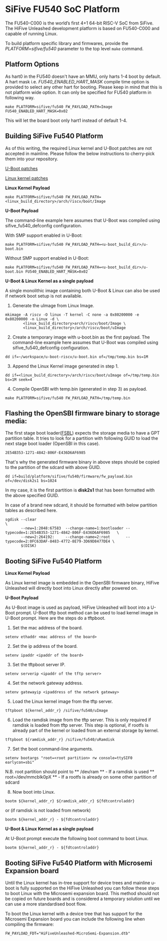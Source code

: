 SiFive FU540 SoC Platform
==========================
The FU540-C000 is the world’s first 4+1 64-bit RISC-V SoC from SiFive.
The HiFive Unleashed development platform is based on FU540-C000 and capable
of running Linux.

To build platform specific library and firmwares, provide the
*PLATFORM=sifive/fu540* parameter to the top level `make` command.

Platform Options
----------------

As hart0 in the FU540 doesn't have an MMU, only harts 1-4 boot by default.
A hart mask i.e. *FU540_ENABLED_HART_MASK* compile time option is provided to
select any other hart for booting. Please keep in mind that this is not
platform wide option. It can only be specified for FU540 platform in following way.

```
make PLATFORM=sifive/fu540 FW_PAYLOAD_PATH=Image FU540_ENABLED_HART_MASK=0x02
```
This will let the board boot only hart1 instead of default 1-4.

Building SiFive Fu540 Platform
-----------------------------

As of this writing, the required Linux kernel and U-Boot patches are not
accepted in mainline. Please follow the below instructions to cherry-pick
them into your repository.

[U-Boot patches](../firmware/payload_uboot.md)

[Linux kernel patches](../firmware/payload_linux.md)

**Linux Kernel Payload**


```
make PLATFORM=sifive/fu540 FW_PAYLOAD_PATH=<linux_build_directory>/arch/riscv/boot/Image
```

**U-Boot Payload**


The command-line example here assumes that U-Boot was compiled using sifive_fu540_defconfig configuration.

With SMP support enabled in U-Boot:

```
make PLATFORM=sifive/fu540 FW_PAYLOAD_PATH=<u-boot_build_dir>/u-boot.bin
```

Without SMP support enabled in U-Boot:
```
make PLATFORM=sifive/fu540 FW_PAYLOAD_PATH=<u-boot_build_dir>/u-boot.bin FU540_ENABLED_HART_MASK=0x02
```

**U-Boot & Linux Kernel as a single payload**

A single monolithic image containing both U-Boot & Linux can also be used if network boot setup is
not available.

1. Generate the uImage from Linux Image.
```
mkimage -A riscv -O linux -T kernel -C none -a 0x80200000 -e 0x80200000 -n Linux -d \
		<linux_build_directory>arch/riscv/boot/Image \
		<linux_build_directory>/arch/riscv/boot/uImage
```

2. Create a temporary image with u-boot.bin as the first payload. The command-line
example here assumes that U-Boot was compiled using sifive_fu540_defconfig
configuration.
```
dd if=~/workspace/u-boot-riscv/u-boot.bin of=/tmp/temp.bin bs=1M
```
3. Append the Linux Kernel image generated in step 1.
```
dd if=<linux_build_directory>/arch/riscv/boot/uImage of=/tmp/temp.bin bs=1M seek=4
```
4. Compile OpenSBI with temp.bin (generated in step 3) as payload.
```
make PLATFORM=sifive/fu540 FW_PAYLOAD_PATH=/tmp/temp.bin
```

Flashing the OpenSBI firmware binary to storage media:
-----------------------------------------------------
The first stage boot loader([FSBL](https://github.com/sifive/freedom-u540-c000-bootloader))
expects the storage media to have a GPT partition table. It tries to look for a
partition with following GUID to load the next stage boot loader (OpenSBI in this case).

```
2E54B353-1271-4842-806F-E436D6AF6985
```

That's why the generated firmware binary in above steps should be copied to the
partition of the sdcard with above GUID.

```
dd if=build/platform/sifive/fu540/firmware/fw_payload.bin of=/dev/disk2s1 bs=1024
```

In my case, it is the first partition is **disk2s1** that has been formatted with the
above specified GUID.

In case of a brand new sdcard, it should be formatted with below partition
tables as described here.

```
sgdisk --clear                                                               \
       --new=1:2048:67583  --change-name=1:bootloader --typecode=1:2E54B353-1271-4842-806F-E436D6AF6985   \
       --new=2:264192:     --change-name=2:root       --typecode=2:0FC63DAF-8483-4772-8E79-3D69D8477DE4 \
       $(DISK)
```

Booting SiFive Fu540 Platform
-----------------------------

**Linux Kernel Payload**

As Linux kernel image is embedded in the OpenSBI firmware binary, HiFive Unleashed will directly
boot into Linux directly after powered on.

**U-Boot Payload**

As U-Boot image is used as payload, HiFive Unleashed will boot into a U-Boot prompt.
U-Boot tftp boot method can be used to load kernel image in U-Boot prompt.
Here are the steps do a tftpboot.

1. Set the mac address of the board.

```
setenv ethaddr <mac address of the board>
```
2. Set the ip address of the board.

```
setenv ipaddr <ipaddr of the board>
```
3. Set the tftpboot server IP.

```
setenv serverip <ipaddr of the tftp server>
```
4. Set the network gateway address.

```
setenv gatewayip <ipaddress of the network gateway>
```
5. Load the Linux kernel image from the tftp server.

```
tftpboot ${kernel_addr_r} /sifive/fu540/uImage
```

6. Load the ramdisk image from the tftp server. This is only required if ramdisk
   is loaded from tftp server. This step is optional, if rootfs is already part
   of the kernel or loaded from an external storage by kernel.

```
tftpboot ${ramdisk_addr_r} /sifive/fu540/uRamdisk
```
7. Set the boot command-line arguments.

```
setenv bootargs "root=<root partition> rw console=ttySIF0 earlycon=sbi"
```

N.B. root partition should point to
     ** /dev/ram ** - If a ramdisk is used
     ** root=/dev/mmcblk0pX ** - If a rootfs is already on some other partition of sdcard

8. Now boot into Linux.

```
bootm ${kernel_addr_r} ${ramdisk_addr_r} ${fdtcontroladdr}

```
or (if ramdisk is not loaded from network)
```
bootm ${kernel_addr_r} - ${fdtcontroladdr}
```

**U-Boot & Linux Kernel as a single payload**

At U-Boot prompt execute the following boot command to boot Linux.

```
bootm ${kernel_addr_r} - ${fdtcontroladdr}
```
Booting SiFive Fu540 Platform with Microsemi Expansion board
------------------------------------------------------------

Until the Linux kernel has in-tree support for device trees and mainline u-boot
is fully supported on the HiFive Unleashed you can follow these steps to boot
Linux with the Microsemi expansion board. This method should not be copied on
future boards and is considered a temporary solution until we can use a more
standardised boot flow.

To boot the Linux kernel with a device tree that has support for the Microsemi
Expansion board you can include the following line when compiling the firmware:
```
FW_PAYLOAD_FDT="HiFiveUnleashed-MicroSemi-Expansion.dtb"
```
